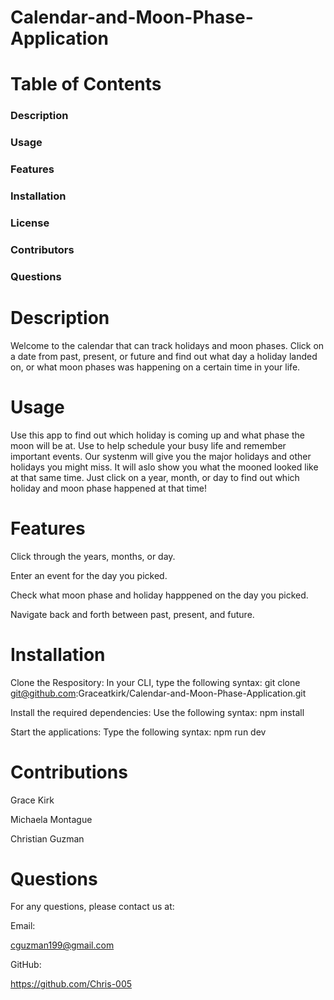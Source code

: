 # Calendar-and-Moon-Phase-Application

# Table of Contents
### Description 
### Usage
### Features
### Installation
### License
### Contributors 
### Questions



# Description
Welcome to the calendar that can track holidays and moon phases. Click on a date from past, present, or future and find out what day a holiday landed on, or what moon phases was happening on a certain time in your life.

# Usage
Use this app to find out which holiday is coming up and what phase the moon will be at. Use to help schedule your busy life and remember important events. Our systenm will give you the major holidays and other holidays you might miss. It will aslo show you what the mooned looked like at that same time. Just click on a year, month, or day to find out which holiday and moon phase happened at that time!

# Features
Click through the years, months, or day.

Enter an event for the day you picked.

Check what moon phase and holiday happpened on the day you picked.

Navigate back and forth between past, present, and future.

# Installation

Clone the Respository: In your CLI, type the following syntax: git clone git@github.com:Graceatkirk/Calendar-and-Moon-Phase-Application.git

Install the required dependencies: Use the following syntax: npm install

Start the applications: Type the following syntax: npm run dev

# Contributions

Grace Kirk

Michaela Montague

Christian Guzman

# Questions
For any questions, please contact us at:

Email:

cguzman199@gmail.com

GitHub: 

https://github.com/Chris-005